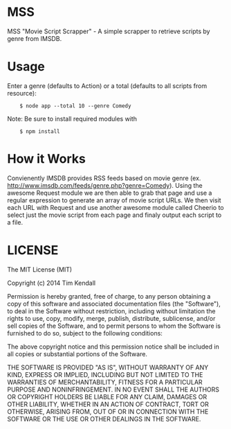 MSS
===

MSS "Movie Script Scrapper" - A simple scrapper to retrieve scripts by genre from IMSDB.

Usage
====

Enter a genre (defaults to Action) or a total (defaults to all scripts from resource):

        $ node app --total 10 --genre Comedy

Note: Be sure to install required modules with

        $ npm install

How it Works
===

Convienently IMSDB provides RSS feeds based on movie genre (ex. <http://www.imsdb.com/feeds/genre.php?genre=Comedy>). Using the awesome Request module we are then able to grab that page and use a regular expression to generate an array of movie script URLs. We then visit each URL with Request and use another awesome module called Cheerio to select just the movie script from each page and finaly output each script to a file.

LICENSE
===

The MIT License (MIT)

Copyright (c) 2014 Tim Kendall

Permission is hereby granted, free of charge, to any person obtaining a copy
of this software and associated documentation files (the "Software"), to deal
in the Software without restriction, including without limitation the rights
to use, copy, modify, merge, publish, distribute, sublicense, and/or sell
copies of the Software, and to permit persons to whom the Software is
furnished to do so, subject to the following conditions:

The above copyright notice and this permission notice shall be included in all
copies or substantial portions of the Software.

THE SOFTWARE IS PROVIDED "AS IS", WITHOUT WARRANTY OF ANY KIND, EXPRESS OR
IMPLIED, INCLUDING BUT NOT LIMITED TO THE WARRANTIES OF MERCHANTABILITY,
FITNESS FOR A PARTICULAR PURPOSE AND NONINFRINGEMENT. IN NO EVENT SHALL THE
AUTHORS OR COPYRIGHT HOLDERS BE LIABLE FOR ANY CLAIM, DAMAGES OR OTHER
LIABILITY, WHETHER IN AN ACTION OF CONTRACT, TORT OR OTHERWISE, ARISING FROM,
OUT OF OR IN CONNECTION WITH THE SOFTWARE OR THE USE OR OTHER DEALINGS IN THE
SOFTWARE.
